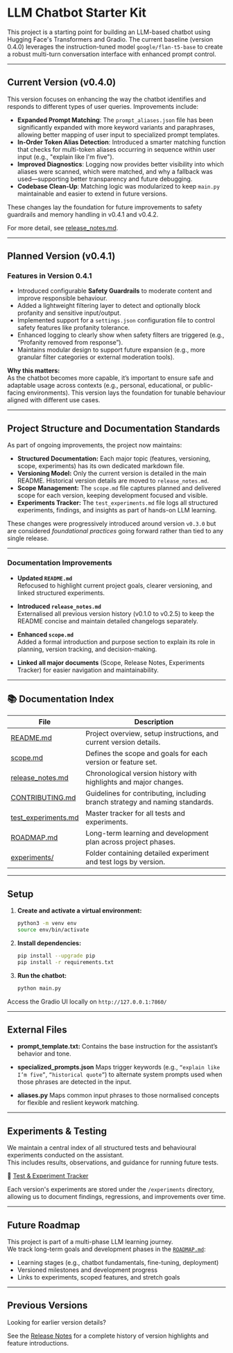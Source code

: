 # LLM Chatbot Starter Kit

This project is a starting point for building an LLM-based chatbot using Hugging Face's Transformers and Gradio. The current baseline (version 0.4.0) leverages the instruction-tuned model `google/flan-t5-base` to create a robust multi-turn conversation interface with enhanced prompt control.

---

## Current Version (v0.4.0)

This version focuses on enhancing the way the chatbot identifies and responds to different types of user queries. Improvements include:

- **Expanded Prompt Matching**: The `prompt_aliases.json` file has been significantly expanded with more keyword variants and paraphrases, allowing better mapping of user input to specialized prompt templates.
- **In-Order Token Alias Detection**: Introduced a smarter matching function that checks for multi-token aliases occurring in sequence within user input (e.g., "explain like I'm five").
- **Improved Diagnostics**: Logging now provides better visibility into which aliases were scanned, which were matched, and why a fallback was used—supporting better transparency and future debugging.
- **Codebase Clean-Up**: Matching logic was modularized to keep `main.py` maintainable and easier to extend in future versions.

These changes lay the foundation for future improvements to safety guardrails and memory handling in v0.4.1 and v0.4.2.

For more detail, see [release_notes.md](./release_notes.md).

---

## Planned Version (v0.4.1)

### Features in Version 0.4.1

- Introduced configurable **Safety Guardrails** to moderate content and improve responsible behaviour.
- Added a lightweight filtering layer to detect and optionally block profanity and sensitive input/output.
- Implemented support for a `settings.json` configuration file to control safety features like profanity tolerance.
- Enhanced logging to clearly show when safety filters are triggered (e.g., “Profanity removed from response”).
- Maintains modular design to support future expansion (e.g., more granular filter categories or external moderation tools).

**Why this matters:**  
As the chatbot becomes more capable, it’s important to ensure safe and adaptable usage across contexts (e.g., personal, educational, or public-facing environments). This version lays the foundation for tunable behaviour aligned with different use cases.

---

## Project Structure and Documentation Standards

As part of ongoing improvements, the project now maintains:

- **Structured Documentation:** Each major topic (features, versioning, scope, experiments) has its own dedicated markdown file.
- **Versioning Model:** Only the current version is detailed in the main README. Historical version details are moved to `release_notes.md`.
- **Scope Management:** The `scope.md` file captures planned and delivered scope for each version, keeping development focused and visible.
- **Experiments Tracker:** The `test_experiments.md` file logs all structured experiments, findings, and insights as part of hands-on LLM learning.

These changes were progressively introduced around version `v0.3.0` but are considered *foundational practices* going forward rather than tied to any single release.

---

### Documentation Improvements

- **Updated `README.md`**  
  Refocused to highlight current project goals, clearer versioning, and linked structured experiments.

- **Introduced `release_notes.md`**  
  Externalised all previous version history (v0.1.0 to v0.2.5) to keep the README concise and maintain detailed changelogs separately.

- **Enhanced `scope.md`**  
  Added a formal introduction and purpose section to explain its role in planning, version tracking, and decision-making.

- **Linked all major documents** (Scope, Release Notes, Experiments Tracker) for easier navigation and maintainability.

---

## 📚 Documentation Index

| File                                         | Description                                                                 |
|----------------------------------------------|-----------------------------------------------------------------------------|
| [README.md](./README.md)                     | Project overview, setup instructions, and current version details.          |
| [scope.md](./docs/scope.md)                  | Defines the scope and goals for each version or feature set.                |
| [release_notes.md](./docs/release_notes.md)  | Chronological version history with highlights and major changes.            |
| [CONTRIBUTING.md](./docs/contributing.md)    | Guidelines for contributing, including branch strategy and naming standards.|
| [test_experiments.md](./docs/test_experiments.md) | Master tracker for all tests and experiments.                       |
| [ROADMAP.md](./docs/ROADMAP.md)              | Long-term learning and development plan across project phases.              |
| [experiments/](./experiments/)               | Folder containing detailed experiment and test logs by version.             |

---

## Setup

1. **Create and activate a virtual environment:**

   ```bash
   python3 -m venv env
   source env/bin/activate

2. **Install dependencies:**

   ```bash
   pip install --upgrade pip
   pip install -r requirements.txt

3. **Run the chatbot:**

   ```bash
   python main.py

Access the Gradio UI locally on `http://127.0.0.1:7860/`

---

## External Files

- **prompt_template.txt:**
  Contains the base instruction for the assistant’s behavior and tone.

- **specialized_prompts.json**
  Maps trigger keywords (e.g., `“explain like I’m five”`, `“historical quote”`) to alternate system prompts used when those phrases are detected in the input.

- **aliases.py**
  Maps common input phrases to those normalised concepts for flexible and reslient keywork matching.

---

## Experiments & Testing

We maintain a central index of all structured tests and behavioural experiments conducted on the assistant.  
This includes results, observations, and guidance for running future tests.

📄 [Test & Experiment Tracker](./experiments/test_experiments_index.md)

Each version's experiments are stored under the `/experiments` directory, allowing us to document findings, regressions, and improvements over time.

---

## Future Roadmap

This project is part of a multi-phase LLM learning journey.  
We track long-term goals and development phases in the [`ROADMAP.md`](./docs/ROADMAP.md):

- Learning stages (e.g., chatbot fundamentals, fine-tuning, deployment)
- Versioned milestones and development progress
- Links to experiments, scoped features, and stretch goals

---

## Previous Versions

Looking for earlier version details?

See the [Release Notes](./docs/release_notes.md) for a complete history of version highlights and feature introductions.
